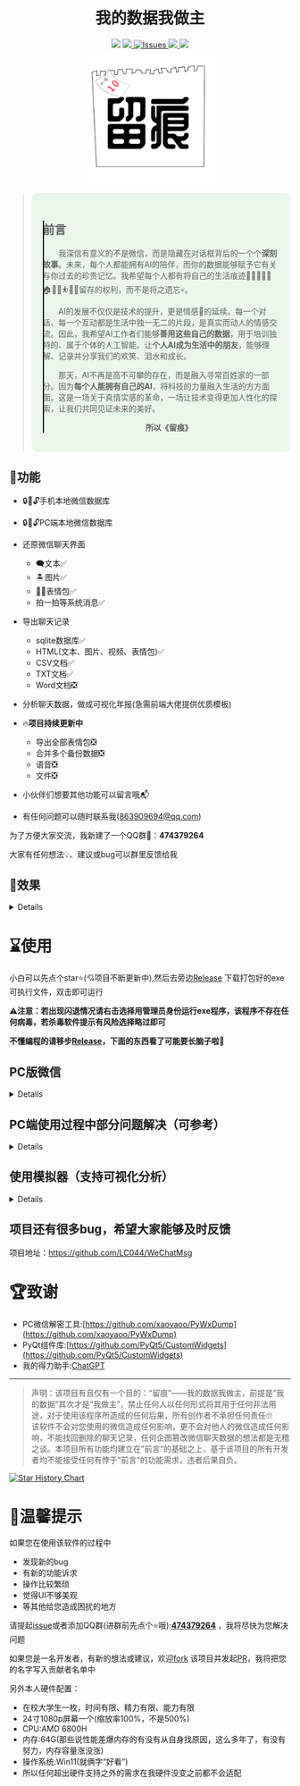 <h1 align="center">我的数据我做主</h1>
<div align="center">
<img src="https://img.shields.io/badge/WeChat-留痕-blue.svg">
<a href="https://github.com/LC044/WeChatMsg/stargazers">
    <img src="https://img.shields.io/github/stars/LC044/WeChatMsg.svg" />
</a>
<a href="https://github.com/LC044/WeChatMsg/issues">
      <img alt="Issues" src="https://img.shields.io/github/issues/LC044/WeChatMsg?color=0088ff" />
    </a>
<a href="./doc/readme.md">
    <img src="https://img.shields.io/badge/文档-最新-brightgreen.svg" />
</a>
<a href="LICENSE">
    <img src="https://img.shields.io/github/license/LC044/WeChatMsg" />
</a>
</div>

<div align="center">
<a><img src="./doc/images/logo.png" height="240"/></a>
</div>
<blockquote>
<div style="background-color: #eaf7ea; border-radius: 10px; padding: 20px; position: relative;">
  <div style="position: relative;">
    <div style="position: absolute;top: 0;bottom: 0;left: 0;width: 2px;background-color: #000000;"></div>
    <h2>前言</h2>
    <div style="text-indent: 2em;">
        <p style="text-indent:2em;">我深信有意义的不是微信，而是隐藏在对话框背后的一个个<strong>深刻故事</strong>。未来，每个人都能拥有AI的陪伴，而你的数据能够赋予它有关与你过去的珍贵记忆。我希望每个人都有将自己的生活痕迹👨‍👩‍👦👚🥗🏠️🚴🧋⛹️🛌🛀留存的权利，而不是将之遗忘💀。</p>
        <p style="text-indent:2em;">AI的发展不仅仅是技术的提升，更是情感💞的延续。每一个对话、每一个互动都是生活中独一无二的片段，是真实而动人的情感交流。因此，我希望AI工作者们能够<strong>善用这些自己的数据</strong>，用于培训独特的、属于个体的人工智能。让<strong>个人AI成为生活中的朋友</strong>，能够理解、记录并分享我们的欢笑、泪水和成长。</p>
        <p style="text-indent:2em;">那天，AI不再是高不可攀的存在，而是融入寻常百姓家的一部分。因为<strong>每个人能拥有自己的AI</strong>，将科技的力量融入生活的方方面面。这是一场关于真情实感的革命，一场让技术变得更加人性化的探索，让我们共同见证未来的美好。</p>
        <p align="center"><strong>所以《留痕》</strong></p>
    </div>
  </div>
</div>
</blockquote>

## 🍉功能

- 🔒️🔑🔓️手机本地微信数据库
- 🔒️🔑🔓️PC端本地微信数据库
- 还原微信聊天界面
    - 🗨文本✅
    - 🏝图片✅
    - 🐻‍❄️表情包✅ 
    - 拍一拍等系统消息✅
- 导出聊天记录
    - sqlite数据库✅
    - HTML(文本、图片、视频、表情包)✅
    - CSV文档✅
    - TXT文档✅ 
    - Word文档❎
- 分析聊天数据，做成可视化年报(急需前端大佬提供优质模板)
- 🔥**项目持续更新中**
    - 导出全部表情包❎
    - 合并多个备份数据❎
    - 语音❎
    - 文件❎

- 小伙伴们想要其他功能可以留言哦📬
- 有任何问题可以随时联系我(863909694@qq.com)

为了方便大家交流，我新建了一个QQ群💬：**474379264**

大家有任何想法💡、建议或bug可以群里反馈给我

[//]: # (<img src="doc/images/qq.jpg" height=480/>)

## 🥤效果

<details>

<img alt="聊天界面" src="doc/images/chat_.png"/>

![image-20230520235220104](doc/images/image-20230520235220104.png)

![image-20230520235338305](doc/images/image-20230520235338305.png)

![image-20230520235351749](doc/images/image-20230520235351749.png)

![image-20230520235400772](doc/images/image-20230520235400772.png)

![image-20230520235409112](doc/images/image-20230520235409112.png)

![image-20230520235422128](doc/images/image-20230520235422128.png)

![image-20230520235431091](doc/images/image-20230520235431091.png)

</details>

# ⌛使用

小白可以先点个star⭐(💘项目不断更新中),然后去旁边[Release](https://github.com/LC044/WeChatMsg/releases)
下载打包好的exe可执行文件，双击即可运行

**⚠️注意：若出现闪退情况请右击选择用管理员身份运行exe程序，该程序不存在任何病毒，若杀毒软件提示有风险选择略过即可**

**不懂编程的请移步[Release](https://github.com/LC044/WeChatMsg/releases)，下面的东西看了可能要长脑子啦🐶**

## PC版微信

<details>

### 1. 安装

```shell
# Python>=3.10
git clone https://github.com/LC044/WeChatMsg
cd WeChatMsg
pip install -r requirements_pc.txt -i https://pypi.tuna.tsinghua.edu.cn/simple
```

### 2. 使用

1. 登录微信

手机端使用聊天记录迁移功能将聊天数据迁移到电脑上

操作步骤：
- 安卓： 手机微信->我->设置->聊天->聊天记录迁移与备份->迁移-> 迁移到电脑微信（迁移完成后重启微信）[否则](https://github.com/LC044/WeChatMsg/issues/27)
- iOS： 手机微信->我->设置->通用->聊天记录迁移与备份->迁移-> 迁移到电脑微信（迁移完成后重启微信）[否则](https://github.com/LC044/WeChatMsg/issues/27)

2. 运行程序

```shell
python main_pc.py
```

3. 点击获取信息

![](./doc/images/pc_decrypt_info.png)

4. 设置微信安装路径(如果自动设置好了就**不用管**了)

可以到微信->设置->文件管理查看

![](./doc/images/setting.png)

点击**设置微信路径**按钮，选择该文件夹路径下的带有wxid_xxx的路径(没有wxid的话先选择其中一个文件夹不对的话换其他文件夹)

![](./doc/images/path_select.png)

5. 获取到密钥和微信路径之后点击开始解密
6. 解密后的数据库文件保存在./app/DataBase/Msg路径下

### 3. 查看

随便下载一个SQLite数据库查看软件就能打开数据库，例如[DB Browser for SQLite](https://sqlitebrowser.org/dl/)
（不懂SQL的稍微学下SQL咱再来，或者自动跳过该步骤直接往下看最终效果）

* [数据库功能介绍](./doc/数据库介绍.md)
* [更多功能介绍](./doc/电脑端使用教程.md)

显示效果

<img alt="聊天界面" src="doc/images/chat_.png"/>

### 4. pc端功能展示

恭喜你解密成功，来看看效果吧~

#### 4.1 最上方导航栏

可以点击获取教程，相关信息，导出全部信息的csv文件。

![](./doc/images/main_window.png)

#### 4.2 聊天界面

点击**左侧导航栏——>聊天**
，会随机跳转到某一个好友的界面，滚轮滚动，可以向上翻看更早的聊天记录（温馨提示：可能在翻的时候会有卡顿的现象，是因为数据加载需要时间，后期我们会继续优化嗷~
）。目前聊天记录中文字、图片、表情包基本可以正常显示~

![](./doc/images/chat_window1.png)


当你想要查找某一位好友的信息时，可以在图中红框输入信息，点击Enter回车键，进行检索

![](./doc/images/chat_window2.png)

#### 4.3 好友界面

点击**左侧导航栏——>好友**，会跳转到好友的界面，同样可以选择好友，右上方导航栏中有（1）统计信息（2）情感分析（3）年度报告（4）退出（5）导出聊天记录：可选择导出为word、csv、html格式。

![](./doc/images/contact_window.png)

**功能部分未集成或开发，请您耐心等待呀~**

</details>

## PC端使用过程中部分问题解决（可参考）

<details>

#### 🤔如果您在pc端使用的时候出现问题，可以先参考以下方面，如果仍未解决，可以在群里交流~

如果您遇到下图所示的问题，是由于没有在电脑端登录微信

![](./doc/images/login_wx.png)

如果您遇到下图所示的问题，需要先运行`decrypt_window`的可执行文件或者源代码文件

```
python decrypt_window.py
```

![](./doc/images/decrypt_wx.png)

如果您在运行可执行程序的时候出现闪退的现象，请右击软件使用管理员权限运行。

![](./doc/images/exe_file.png)

如果您在获取信息的时候，`wxid`
显示none，但是密钥是存在的，需要在微信文件保存的路径中选择该文件夹路径下的带有wxid_xxx的名字，填到wxid位置并继续点击`开始启动`

![](./doc/images/with_wxid_name.png)

如果出现如图所示的报错信息，将`app/database/msg`文件夹删除，重新运行`main_pc.py`。

![](./doc/images/err_log.png)


导出数据成功之后，该文件位置与exe文件位置相同（或者在源码.data文件下）

![](./doc/images/message.png)


#### 🤔注意

解密一个微信数据库之后，登录新的微信并不会实时更改

</details>

## 使用模拟器（支持可视化分析）

<details>

**不推荐使用，PC端微信可视化功能马上实现**

1. 根据[教程](https://blog.csdn.net/m0_59452630/article/details/124222235?spm=1001.2014.3001.5501)获得两个文件
    - auth_info_key_prefs.xml——解析数据库密码
    - EnMicroMsg.db——聊天数据库
    - **上面这两个文件就可以**
2. 安装依赖库

python版本>=3.10

**说明:用到了python3.10的match语法，不方便更换python版本的小伙伴可以把match(运行报错的地方)更改为if else**

命令行运行以下代码（**建议使用Pycharm打开项目，Pycharm会自动配置好所有东西，直接运行main.py即可**）

```bash
pip install -r requirements.txt -i https://pypi.tuna.tsinghua.edu.cn/simple
```

运行main.py

```bash
python main.py
```

3. 出现解密界面

![image-20230521001305274](doc/images/image-20230521001305274.png)

按照提示选择上面获得的两个文件，等待解密完成，重新运行程序

4. 进入主界面

这时候不显示头像，因为头像文件没有导入进来

![image-20230521001547481](doc/images/image-20230521001547481.png)

根据[教程](https://blog.csdn.net/m0_59452630/article/details/124222235?spm=1001.2014.3001.5501)
将头像文件夹avatar复制到工程目录./app/data/目录下

![image-20230521001726799](doc/images/image-20230521001726799.png)

如果想要显示聊天图像就把[教程](https://blog.csdn.net/m0_59452630/article/details/124222235?spm=1001.2014.3001.5501)
里的image2文件夹复制到./app/data文件夹里，效果跟上图一样

复制进来之后再运行程序就有图像了

![image-20230520235113261](doc/images/image-20230520235113261.png)

</details>

## 项目还有很多bug，希望大家能够及时反馈

项目地址：https://github.com/LC044/WeChatMsg

# 🏆致谢

* PC微信解密工具:[https://github.com/xaoyaoo/PyWxDump](https://github.com/xaoyaoo/PyWxDump)
* PyQt组件库:[https://github.com/PyQt5/CustomWidgets](https://github.com/PyQt5/CustomWidgets)
* 我的得力助手:[ChatGPT](https://chat.openai.com/)

---

> 声明：该项目有且仅有一个目的：“留痕”——我的数据我做主，前提是“我的数据”其次才是“我做主”，禁止任何人以任何形式将其用于任何非法用途，对于使用该程序所造成的任何后果，所有创作者不承担任何责任🙄<br>
> 该软件不会对您使用的微信造成任何影响，更不会对他人的微信造成任何影响，不能找回删除的聊天记录，任何企图篡改微信聊天数据的想法都是无稽之谈。本项目所有功能均建立在”前言“的基础之上，基于该项目的所有开发者均不能接受任何有悖于”前言“的功能需求，违者后果自负。

[![Star History Chart](https://api.star-history.com/svg?repos=LC044/WeChatMsg&type=Date)](https://star-history.com/?utm_source=bestxtools.com#LC044/WeChatMsg&Date)

# 🎄温馨提示

如果您在使用该软件的过程中

* 发现新的bug
* 有新的功能诉求
* 操作比较繁琐
* 觉得UI不够美观
* 等其他给您造成困扰的地方

请提起[issue](https://github.com/LC044/WeChatMsg/issues)或者添加QQ群(进群前先点个⭐哦):[**474379264**](doc/images/qq.jpg)
，我将尽快为您解决问题

如果您是一名开发者，有新的想法或建议，欢迎[fork](https://github.com/LC044/WeChatMsg/forks)
该项目并发起[PR](https://github.com/LC044/WeChatMsg/pulls)，我将把您的名字写入贡献者名单中

另外本人硬件配置：

* 在校大学生一枚，时间有限、精力有限、能力有限
* 24寸1080p屏幕一个(缩放率100%，不是500%)
* CPU:AMD 6800H
* 内存:64G(那些说性能差爆内存的有没有从自身找原因，这么多年了，有没有努力，内存容量涨没涨)
* 操作系统:Win11(就俩字“好看”)
* 所以任何超出硬件支持之外的需求在我硬件没变之前都不会适配